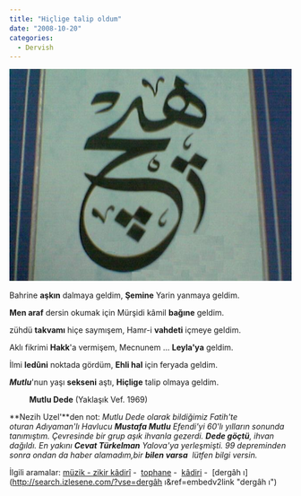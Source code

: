 ```yaml
---
title: "Hiçlige talip oldum"
date: "2008-10-20"
categories: 
  - Dervish
---
```


[![hic.jpg](../uploads/2008/10/hic.jpg)](../uploads/2008/10/hic.jpg "hic.jpg")

Bahrine **aşkın** dalmaya geldim, **Şemine** Yarin yanmaya geldim. 

**Men araf** dersin okumak için Mürşidi kâmil **bağıne** geldim.

zühdü **takvamı** hiçe saymışem, Hamr-i **vahdeti** içmeye geldim.

Aklı fikrimi **Hakk**'a vermişem, Mecnunem ... **Leyla'ya** geldim.

İlmi **ledûni** noktada gördüm, **Ehli hal** için feryada geldim.

**_Mutlu_**'nun yaşı **sekseni** aştı, **Hiçlige** talip olmaya geldim.

         **Mutlu Dede** (Yaklaşık Vef. 1969)

**Nezih Uzel'**den not: _Mutlu Dede olarak bildiğimiz Fatih'te oturan Adıyaman'lı Havlucu **Mustafa Mutlu** Efendi'yi 60'lı yılların sonunda tanımıştım. Çevresinde bir grup aşık ihvanla gezerdi. **Dede göçtü**, ihvan dağıldı. En yakını **Cevat Türkelman** Yalova'ya yerleşmişti. 99 depreminden sonra ondan da haber alamadım,bir **bilen varsa**  lütfen bilgi versin._  

İlgili aramalar: [müzik - zikir kâdirî](http://www.izlesene.com/video/muzik-muzik----zikir-kdir/599848/ref=embednew "müzik - zikir kâdirî") -  [tophane](http://search.izlesene.com/?vse=tophane&ref=embedv2link "tophane") -  [kâdiri](http://search.izlesene.com/?vse=kâdiri&ref=embedv2link "kâdiri") -  [dergâh ı](http://search.izlesene.com/?vse=dergâh ı&ref=embedv2link "dergâh ı")
